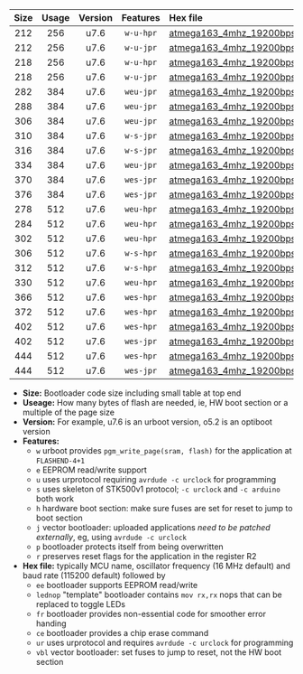 |Size|Usage|Version|Features|Hex file|
|:-:|:-:|:-:|:-:|:--|
|212|256|u7.6|`w-u-hpr`|[atmega163_4mhz_19200bps_ur.hex](https://raw.githubusercontent.com/stefanrueger/urboot/main//atmega163_4mhz_19200bps_ur.hex)|
|212|256|u7.6|`w-u-jpr`|[atmega163_4mhz_19200bps_ur_vbl.hex](https://raw.githubusercontent.com/stefanrueger/urboot/main//atmega163_4mhz_19200bps_ur_vbl.hex)|
|218|256|u7.6|`w-u-hpr`|[atmega163_4mhz_19200bps_lednop_ur.hex](https://raw.githubusercontent.com/stefanrueger/urboot/main//atmega163_4mhz_19200bps_lednop_ur.hex)|
|218|256|u7.6|`w-u-jpr`|[atmega163_4mhz_19200bps_lednop_ur_vbl.hex](https://raw.githubusercontent.com/stefanrueger/urboot/main//atmega163_4mhz_19200bps_lednop_ur_vbl.hex)|
|282|384|u7.6|`weu-jpr`|[atmega163_4mhz_19200bps_ee_ur_vbl.hex](https://raw.githubusercontent.com/stefanrueger/urboot/main//atmega163_4mhz_19200bps_ee_ur_vbl.hex)|
|288|384|u7.6|`weu-jpr`|[atmega163_4mhz_19200bps_ee_lednop_ur_vbl.hex](https://raw.githubusercontent.com/stefanrueger/urboot/main//atmega163_4mhz_19200bps_ee_lednop_ur_vbl.hex)|
|306|384|u7.6|`weu-jpr`|[atmega163_4mhz_19200bps_ee_lednop_fr_ur_vbl.hex](https://raw.githubusercontent.com/stefanrueger/urboot/main//atmega163_4mhz_19200bps_ee_lednop_fr_ur_vbl.hex)|
|310|384|u7.6|`w-s-jpr`|[atmega163_4mhz_19200bps_vbl.hex](https://raw.githubusercontent.com/stefanrueger/urboot/main//atmega163_4mhz_19200bps_vbl.hex)|
|316|384|u7.6|`w-s-jpr`|[atmega163_4mhz_19200bps_lednop_vbl.hex](https://raw.githubusercontent.com/stefanrueger/urboot/main//atmega163_4mhz_19200bps_lednop_vbl.hex)|
|334|384|u7.6|`weu-jpr`|[atmega163_4mhz_19200bps_ee_lednop_fr_ce_ur_vbl.hex](https://raw.githubusercontent.com/stefanrueger/urboot/main//atmega163_4mhz_19200bps_ee_lednop_fr_ce_ur_vbl.hex)|
|370|384|u7.6|`wes-jpr`|[atmega163_4mhz_19200bps_ee_vbl.hex](https://raw.githubusercontent.com/stefanrueger/urboot/main//atmega163_4mhz_19200bps_ee_vbl.hex)|
|376|384|u7.6|`wes-jpr`|[atmega163_4mhz_19200bps_ee_lednop_vbl.hex](https://raw.githubusercontent.com/stefanrueger/urboot/main//atmega163_4mhz_19200bps_ee_lednop_vbl.hex)|
|278|512|u7.6|`weu-hpr`|[atmega163_4mhz_19200bps_ee_ur.hex](https://raw.githubusercontent.com/stefanrueger/urboot/main//atmega163_4mhz_19200bps_ee_ur.hex)|
|284|512|u7.6|`weu-hpr`|[atmega163_4mhz_19200bps_ee_lednop_ur.hex](https://raw.githubusercontent.com/stefanrueger/urboot/main//atmega163_4mhz_19200bps_ee_lednop_ur.hex)|
|302|512|u7.6|`weu-hpr`|[atmega163_4mhz_19200bps_ee_lednop_fr_ur.hex](https://raw.githubusercontent.com/stefanrueger/urboot/main//atmega163_4mhz_19200bps_ee_lednop_fr_ur.hex)|
|306|512|u7.6|`w-s-hpr`|[atmega163_4mhz_19200bps.hex](https://raw.githubusercontent.com/stefanrueger/urboot/main//atmega163_4mhz_19200bps.hex)|
|312|512|u7.6|`w-s-hpr`|[atmega163_4mhz_19200bps_lednop.hex](https://raw.githubusercontent.com/stefanrueger/urboot/main//atmega163_4mhz_19200bps_lednop.hex)|
|330|512|u7.6|`weu-hpr`|[atmega163_4mhz_19200bps_ee_lednop_fr_ce_ur.hex](https://raw.githubusercontent.com/stefanrueger/urboot/main//atmega163_4mhz_19200bps_ee_lednop_fr_ce_ur.hex)|
|366|512|u7.6|`wes-hpr`|[atmega163_4mhz_19200bps_ee.hex](https://raw.githubusercontent.com/stefanrueger/urboot/main//atmega163_4mhz_19200bps_ee.hex)|
|372|512|u7.6|`wes-hpr`|[atmega163_4mhz_19200bps_ee_lednop.hex](https://raw.githubusercontent.com/stefanrueger/urboot/main//atmega163_4mhz_19200bps_ee_lednop.hex)|
|402|512|u7.6|`wes-hpr`|[atmega163_4mhz_19200bps_ee_lednop_fr.hex](https://raw.githubusercontent.com/stefanrueger/urboot/main//atmega163_4mhz_19200bps_ee_lednop_fr.hex)|
|402|512|u7.6|`wes-jpr`|[atmega163_4mhz_19200bps_ee_lednop_fr_vbl.hex](https://raw.githubusercontent.com/stefanrueger/urboot/main//atmega163_4mhz_19200bps_ee_lednop_fr_vbl.hex)|
|444|512|u7.6|`wes-hpr`|[atmega163_4mhz_19200bps_ee_lednop_fr_ce.hex](https://raw.githubusercontent.com/stefanrueger/urboot/main//atmega163_4mhz_19200bps_ee_lednop_fr_ce.hex)|
|444|512|u7.6|`wes-jpr`|[atmega163_4mhz_19200bps_ee_lednop_fr_ce_vbl.hex](https://raw.githubusercontent.com/stefanrueger/urboot/main//atmega163_4mhz_19200bps_ee_lednop_fr_ce_vbl.hex)|

- **Size:** Bootloader code size including small table at top end
- **Useage:** How many bytes of flash are needed, ie, HW boot section or a multiple of the page size
- **Version:** For example, u7.6 is an urboot version, o5.2 is an optiboot version
- **Features:**
  + `w` urboot provides `pgm_write_page(sram, flash)` for the application at `FLASHEND-4+1`
  + `e` EEPROM read/write support
  + `u` uses urprotocol requiring `avrdude -c urclock` for programming
  + `s` uses skeleton of STK500v1 protocol; `-c urclock` and `-c arduino` both work
  + `h` hardware boot section: make sure fuses are set for reset to jump to boot section
  + `j` vector bootloader: uploaded applications *need to be patched externally*, eg, using `avrdude -c urclock`
  + `p` bootloader protects itself from being overwritten
  + `r` preserves reset flags for the application in the register R2
- **Hex file:** typically MCU name, oscillator frequency (16 MHz default) and baud rate (115200 default) followed by
  + `ee` bootloader supports EEPROM read/write
  + `lednop` "template" bootloader contains `mov rx,rx` nops that can be replaced to toggle LEDs
  + `fr` bootloader provides non-essential code for smoother error handing
  + `ce` bootloader provides a chip erase command
  + `ur` uses urprotocol and requires `avrdude -c urclock` for programming
  + `vbl` vector bootloader: set fuses to jump to reset, not the HW boot section
